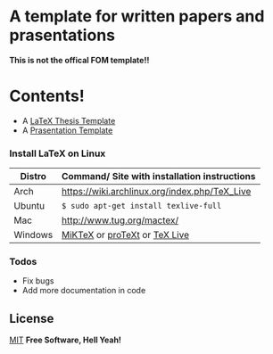 # A template for written papers and prasentations
**This is not the offical FOM template!!**

# Contents!

  - A [LaTeX Thesis Template](https://gitlab.com/schubilab/thesis-templates/-/tree/master/thesis_template)
  - A [Prasentation Template](https://gitlab.com/schubilab/thesis-templates/-/blob/master/praesentation_template/FOM_presentation_template.pptx)




### Install LaTeX on Linux
| Distro | Command/ Site with installation instructions |
| ------ | ------ |
| Arch | https://wiki.archlinux.org/index.php/TeX_Live |
| Ubuntu | ```$ sudo apt-get install texlive-full``` |
| Mac | http://www.tug.org/mactex/ |
| Windows | [MiKTeX](https://miktex.org/) or [proTeXt](http://www.tug.org/protext/) or [TeX Live](http://www.tug.org/texlive/) |




### Todos

 - Fix bugs
 - Add more documentation in code

License
----

[MIT](https://gitlab.com/schubilab/thesis-templates/LICENSE)
**Free Software, Hell Yeah!**


